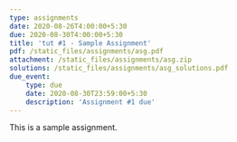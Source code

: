 ```yaml
---
type: assignments
date: 2020-08-26T4:00:00+5:30
due: 2020-08-30T4:00:00+5:30
title: 'tut #1 - Sample Assignment'
pdf: /static_files/assignments/asg.pdf
attachment: /static_files/assignments/asg.zip
solutions: /static_files/assignments/asg_solutions.pdf
due_event: 
    type: due
    date: 2020-08-30T23:59:00+5:30
    description: 'Assignment #1 due'
---
```

This is a sample assignment.
